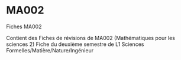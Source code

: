 # MA002
Fiches MA002 


Contient des Fiches de révisions de MA002 (Mathématiques pour les sciences 2)
Fiche du deuxième semestre de L1 Sciences Formelles/Matière/Nature/Ingénieur

